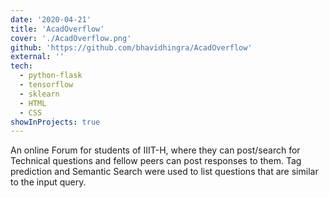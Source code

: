 ```yaml
---
date: '2020-04-21'
title: 'AcadOverflow'
cover: './AcadOverflow.png'
github: 'https://github.com/bhavidhingra/AcadOverflow'
external: ''
tech:
  - python-flask
  - tensorflow
  - sklearn
  - HTML
  - CSS
showInProjects: true
---
```


An online Forum for students of IIIT-H, where they can post/search for Technical questions
and fellow peers can post responses to them. Tag prediction and Semantic Search were used to list questions that are similar to the input query.
